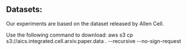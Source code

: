 
## Datasets:

Our experiments are based on the dataset released by Allen Cell. 

Use the following command to download: aws s3 cp s3://aics.integrated.cell.arxiv.paper.data . --recursive --no-sign-request

